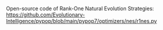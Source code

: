 Open-source code of Rank-One Natural Evolution Strategies: https://github.com/Evolutionary-Intelligence/pypop/blob/main/pypop7/optimizers/nes/r1nes.py

